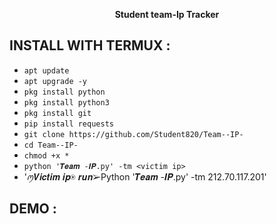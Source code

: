 <p align="center">

<p align="center"><b>Student team-Ip Tracker</b <code></code></p>



## INSTALL WITH TERMUX :

* `apt update`
* `apt upgrade -y`
* ```pkg install python```
* `pkg install python3`
* `pkg install git`
* `pip install requests`
* `git clone https://github.com/Student820/Team--IP-`
* `cd Team--IP-`
* `chmod +x *`
* `python '𝑻𝒆𝒂𝒎 -𝑰𝑷.py' -tm <victim ip>`
* 'ꪑ𝑽𝒊𝒄𝒕𝒊𝒎 𝒊𝒑⍟ 𝒓𝒖𝒏➢Python '𝑻𝒆𝒂𝒎 -𝑰𝑷.py' -tm 212.70.117.201'


## DEMO :
